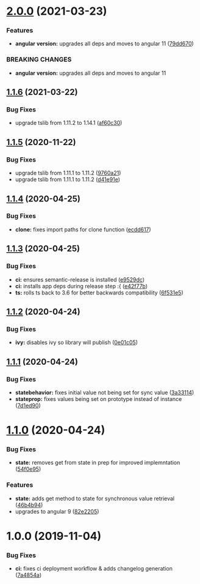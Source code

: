 # [2.0.0](https://github.com/devlimelabs/ngx-state/compare/v1.1.6...v2.0.0) (2021-03-23)


### Features

* **angular version:** upgrades all deps and moves to angular 11 ([79dd670](https://github.com/devlimelabs/ngx-state/commit/79dd67017000d6089c32d5637adba42068d4730c))


### BREAKING CHANGES

* **angular version:** upgrades all deps and moves to angular 11

## [1.1.6](https://github.com/devlimelabs/ngx-state/compare/v1.1.5...v1.1.6) (2021-03-22)


### Bug Fixes

* upgrade tslib from 1.11.2 to 1.14.1 ([af60c30](https://github.com/devlimelabs/ngx-state/commit/af60c30185a471b57f99dd82da26457c35dd74b8))

## [1.1.5](https://github.com/devlimelabs/ngx-state/compare/v1.1.4...v1.1.5) (2020-11-22)


### Bug Fixes

* upgrade tslib from 1.11.1 to 1.11.2 ([9760a21](https://github.com/devlimelabs/ngx-state/commit/9760a21ffa2df59d79993dce7463deac3e119182))
* upgrade tslib from 1.11.1 to 1.11.2 ([d41e91e](https://github.com/devlimelabs/ngx-state/commit/d41e91e239c941cded00423a655880afe9fc5322))

## [1.1.4](https://github.com/devlimelabs/ngx-state/compare/v1.1.3...v1.1.4) (2020-04-25)


### Bug Fixes

* **clone:** fixes import paths for clone function ([ecdd617](https://github.com/devlimelabs/ngx-state/commit/ecdd6175ec50f3743476d50eaba90297c05addad))

## [1.1.3](https://github.com/devlimelabs/ngx-state/compare/v1.1.2...v1.1.3) (2020-04-25)


### Bug Fixes

* **ci:** ensures semantic-release is installed ([e9529dc](https://github.com/devlimelabs/ngx-state/commit/e9529dc15ef898f4c030bfcdbbcd3dafeebe2112))
* **ci:** installs app deps during release step :{ ([e42f77b](https://github.com/devlimelabs/ngx-state/commit/e42f77bcc4cd46a7048232a07252f1a431eae6ba))
* **ts:** rolls ts back to 3.6 for better backwards compatibility ([6f531e5](https://github.com/devlimelabs/ngx-state/commit/6f531e58eb354465380fbb8e130c8eed93aeee88))

## [1.1.2](https://github.com/devlimelabs/ngx-state/compare/v1.1.1...v1.1.2) (2020-04-24)


### Bug Fixes

* **ivy:** disables ivy so library will publish ([0e01c05](https://github.com/devlimelabs/ngx-state/commit/0e01c05f6dd8467aabda4cd9466aceebbaf560a4))

## [1.1.1](https://github.com/devlimelabs/ngx-state/compare/v1.1.0...v1.1.1) (2020-04-24)


### Bug Fixes

* **statebehavior:** fixes initial value not being set for sync value ([3a33114](https://github.com/devlimelabs/ngx-state/commit/3a33114c8840ff5c643f0a20d4e39d8f92afa9bf))
* **stateprop:** fixes values being set on prototype instead of instance ([7d1ed90](https://github.com/devlimelabs/ngx-state/commit/7d1ed9037fb4405ab31f5dde348557d4ab7a9d03))

# [1.1.0](https://github.com/devlimelabs/ngx-state/compare/v1.0.0...v1.1.0) (2020-04-24)


### Bug Fixes

* **state:** removes get from state in prep for improved implemntation ([54f0e95](https://github.com/devlimelabs/ngx-state/commit/54f0e95d85c763e0491607ce1dfdf7b87ccc9327))


### Features

* **state:** adds get method to state for synchronous value retrieval ([46b4b94](https://github.com/devlimelabs/ngx-state/commit/46b4b942b359eea1ef8d2dd563dcfd5d19445f14))
* upgrades to angular 9 ([82e2205](https://github.com/devlimelabs/ngx-state/commit/82e2205aa05725b8925e2d34630a42a2032ebca0))

# 1.0.0 (2019-11-04)


### Bug Fixes

* **ci:** fixes ci deployment workflow & adds changelog generation ([7a4854a](https://github.com/devlimelabs/ngx-state/commit/7a4854a00214361b1039e58982041a00d93e7927))
